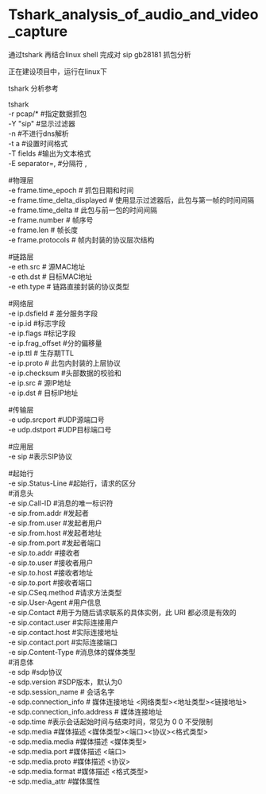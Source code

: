 # Tshark_analysis_of_audio_and_video_capture
通过tshark 再结合linux shell 完成对 sip gb28181 抓包分析   
  
正在建设项目中，运行在linux下    
   

tshark 分析参考  

tshark  
-r pcap/*  #指定数据抓包  
-Y "sip"  #显示过滤器  
-n  #不进行dns解析  
-t a  #设置时间格式  
-T fields  #输出为文本格式  
-E separator=,  #分隔符 ,  
  
#物理层  
-e frame.time_epoch  # 抓包日期和时间  
-e frame.time_delta_displayed  # 使用显示过滤器后，此包与第一帧的时间间隔  
-e frame.time_delta  # 此包与前一包的时间间隔  
-e frame.number  # 帧序号  
-e frame.len    # 帧长度  
-e frame.protocols  # 帧内封装的协议层次结构    
  
#链路层  
-e eth.src  # 源MAC地址  
-e eth.dst  # 目标MAC地址  
-e eth.type  # 链路直接封装的协议类型   
  
#网络层  
-e ip.dsfield # 差分服务字段  
-e ip.id   #标志字段  
-e ip.flags #标记字段  
-e ip.frag_offset #分的偏移量  
-e ip.ttl # 生存期TTL  
-e ip.proto # 此包内封装的上层协议  
-e ip.checksum #头部数据的校验和  
-e ip.src   # 源IP地址  
-e ip.dst  # 目标IP地址  
  
#传输层      
-e udp.srcport   #UDP源端口号  
-e udp.dstport   #UDP目标端口号  
  
#应用层  
-e sip #表示SIP协议  
  
#起始行  
-e sip.Status-Line #起始行，请求的区分  
#消息头  
-e sip.Call-ID  #消息的唯一标识符  
-e sip.from.addr  #发起者  
        -e sip.from.user #发起者用户  
        -e sip.from.host #发起者地址  
        -e sip.from.port #发起者端口  
-e sip.to.addr    #接收者  
	-e sip.to.user  #接收者用户  
	-e sip.to.host  #接收者地址  
	-e sip.to.port  #接收者端口  
-e sip.CSeq.method  #请求方法类型   
-e sip.User-Agent #用户信息   
-e sip.Contact #用于为随后请求联系的具体实例，此 URI 都必须是有效的  
	-e sip.contact.user #实际连接用户    
	-e sip.contact.host #实际连接地址  
	-e sip.contact.port #实际连接端口  
-e sip.Content-Type #消息体的媒体类型   
#消息体   
-e sdp  #sdp协议     
-e sdp.version  #SDP版本，默认为0   
-e sdp.session_name # 会话名字  
-e sdp.connection_info # 媒体连接地址 <网络类型><地址类型><链接地址>    
	-e sdp.connection_info.address # 媒体连接地址   
-e sdp.time  #表示会话起始时间与结束时间，常见为 0 0  不受限制   
-e sdp.media #媒体描述 <媒体类型><端口><协议><格式类型>  
	-e sdp.media.media #媒体描述 <媒体类型>  
	-e sdp.media.port  #媒体描述 <端口>  
	-e sdp.media.proto #媒体描述 <协议>   
	-e sdp.media.format #媒体描述 <格式类型>  
-e sdp.media_attr  #媒体属性  
  

